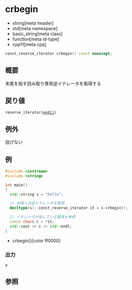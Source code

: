 # crbegin
* string[meta header]
* std[meta namespace]
* basic_string[meta class]
* function[meta id-type]
* cpp11[meta cpp]

```cpp
const_reverse_iterator crbegin() const noexcept;
```

## 概要
末尾を指す読み取り専用逆イテレータを取得する


## 戻り値
`reverse_iterator(`[`end()`](end.md)`)`


## 例外
投げない


## 例
```cpp example
#include <iostream>
#include <string>

int main()
{
  std::string s = "hello";

  // 末尾への逆イテレータを取得
  decltype(s)::const_reverse_iterator it = s.crbegin();

  // イテレータが指している要素を参照
  const char& c = *it;
  std::cout << c << std::endl;
}
```
* crbegin()[color ff0000]

### 出力
```
o
```

## 参照
